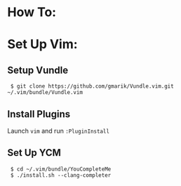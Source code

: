 How To: 
==================

# Set Up Vim:

## **Setup Vundle** 
 
```
 $ git clone https://github.com/gmarik/Vundle.vim.git ~/.vim/bundle/Vundle.vim 

```
## **Install Plugins**

Launch `vim` and run `:PluginInstall`

## **Set Up YCM**

```
 $ cd ~/.vim/bundle/YouCompleteMe
 $ ./install.sh --clang-completer
```

